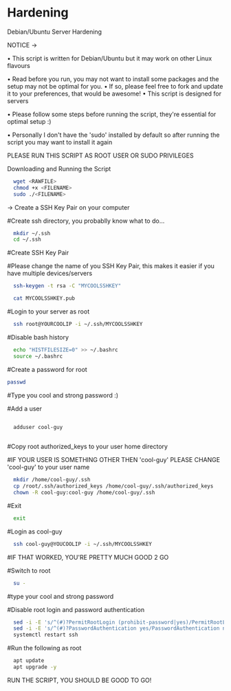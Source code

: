 # Hardening
Debian/Ubuntu Server Hardening

NOTICE ->

• This script is written for Debian/Ubuntu but it may work on other Linux flavours

• Read before you run, you may not want to install some packages and the setup may not be optimal for you. 
      • If so, please feel free to fork and update it to your preferences, that would be awesome!
• This script is designed for servers

• Please follow some steps before running the script, they're essential for optimal setup :)

• Personally I don't have the 'sudo' installed by default so after running the script you may want to install it again

  PLEASE RUN THIS SCRIPT AS ROOT USER OR SUDO PRIVILEGES

  Downloading and Running the Script
```bash
  wget <RAWFILE>
  chmod +x <FILENAME>
  sudo ./<FILENAME>
```


-> Create a SSH Key Pair on your computer

#Create ssh directory, you probablly know what to do...

```bash
  mkdir ~/.ssh
  cd ~/.ssh
```

#Create SSH Key Pair

 #Please change the name of you SSH Key Pair, this makes it easier if you have multiple devices/servers

```bash
  ssh-keygen -t rsa -C "MYCOOLSSHKEY"

  cat MYCOOLSSHKEY.pub
```

#Login to your server as root

```bash
  ssh root@YOURCOOLIP -i ~/.ssh/MYCOOLSSHKEY
  ```

#Disable bash history

```bash
  echo "HISTFILESIZE=0" >> ~/.bashrc
  source ~/.bashrc
```

#Create a password for root
  
  ```bash
  passwd
  
 ```
  #Type you cool and strong password :)

#Add a user

```bash

  adduser cool-guy
  
  ```

#Copy root authorized_keys to your user home directory

#IF YOUR USER IS SOMETHING OTHER THEN 'cool-guy' PLEASE CHANGE 'cool-guy' to your user name

```bash
  mkdir /home/cool-guy/.ssh
  cp /root/.ssh/authorized_keys /home/cool-guy/.ssh/authorized_keys
  chown -R cool-guy:cool-guy /home/cool-guy/.ssh
```
#Exit 

```bash
  exit
```

#Login as cool-guy

```bash
  ssh cool-guy@YOUCOOLIP -i ~/.ssh/MYCOOLSSHKEY
  ```

#IF THAT WORKED, YOU'RE PRETTY MUCH GOOD 2 GO

#Switch to root

```bash
  su -
  ```

  #type your cool and strong password

#Disable root login and password authentication

```bash
  sed -i -E 's/^(#)?PermitRootLogin (prohibit-password|yes)/PermitRootLogin no/' /etc/ssh/sshd_config
  sed -i -E 's/^(#)?PasswordAuthentication yes/PasswordAuthentication no/' /etc/ssh/sshd_config
  systemctl restart ssh
  ```

#Run the following as root

```bash
  apt update
  apt upgrade -y
  ```

RUN THE SCRIPT, YOU SHOULD BE GOOD TO GO!
